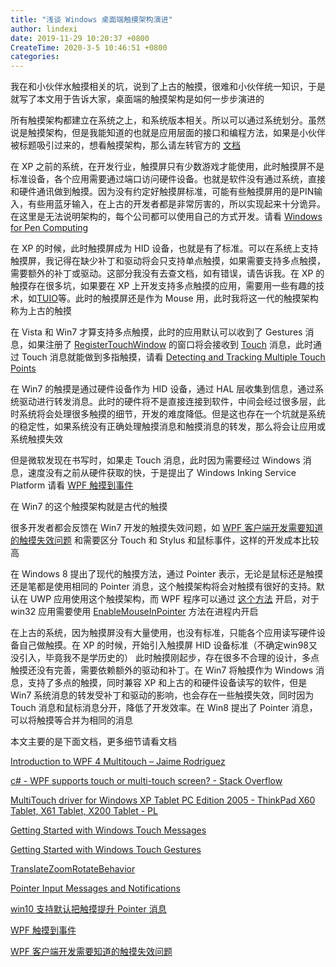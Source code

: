 ```yaml
---
title: "浅谈 Windows 桌面端触摸架构演进"
author: lindexi
date: 2019-11-29 10:20:37 +0800
CreateTime: 2020-3-5 10:46:51 +0800
categories: 
---
```


我在和小伙伴水触摸相关的坑，说到了上古的触摸，很难和小伙伴统一知识，于是就写了本文用于告诉大家，桌面端的触摸架构是如何一步步演进的

<!--more-->


<!-- csdn -->

所有触摸架构都建立在系统之上，和系统版本相关。所以可以通过系统划分。虽然说是触摸架构，但是我能知道的也就是应用层面的接口和编程方法，如果是小伙伴被标题吸引过来的，想看触摸架构，那么请左转官方的 [文档](https://docs.microsoft.com/en-us/windows/win32/wintouch/architectural-overview )

在 XP 之前的系统，在开发行业，触摸屏只有少数游戏才能使用，此时触摸屏不是标准设备，各个应用需要通过端口访问硬件设备。也就是软件没有通过系统，直接和硬件通讯做到触摸。因为没有约定好触摸屏标准，可能有些触摸屏用的是PIN输入，有些用蓝牙输入，在上古的开发者都是非常厉害的，所以实现起来十分诡异。在这里是无法说明架构的，每个公司都可以使用自己的方式开发。请看 [Windows for Pen Computing](https://en.wikipedia.org/wiki/Windows_for_Pen_Computing )

在 XP 的时候，此时触摸屏成为 HID 设备，也就是有了标准。可以在系统上支持触摸屏，我记得在缺少补丁和驱动将会只支持单点触摸，如果需要支持多点触摸，需要额外的补丁或驱动。这部分我没有去查文档，如有错误，请告诉我。在 XP 的触摸存在很多坑，如果要在 XP 上开发支持多点触摸的应用，需要用一些有趣的技术，如[TUIO](http://www.tuio.org/ )等。此时的触摸屏还是作为 Mouse 用，此时我将这一代的触摸架构称为上古的触摸

在 Vista 和 Win7 才算支持多点触摸，此时的应用默认可以收到了 Gestures 消息，如果注册了 [RegisterTouchWindow](https://docs.microsoft.com/en-us/windows/win32/api/winuser/nf-winuser-registertouchwindow ) 的窗口将会接收到 [Touch](https://docs.microsoft.com/en-us/windows/win32/wintouch/getting-started-with-multi-touch-messages ) 消息，此时通过 Touch 消息就能做到多指触摸，请看 [Detecting and Tracking Multiple Touch Points](https://docs.microsoft.com/en-us/windows/win32/wintouch/detecting-and-tracking-multiple-touch-points )

在 Win7 的触摸是通过硬件设备作为 HID 设备，通过 HAL 层收集到信息，通过系统驱动进行转发消息。此时的硬件将不是直接连接到软件，中间会经过很多层，此时系统将会处理很多触摸的细节，开发的难度降低。但是这也存在一个坑就是系统的稳定性，如果系统没有正确处理触摸消息和触摸消息的转发，那么将会让应用或系统触摸失效

但是微软发现在书写时，如果走 Touch 消息，此时因为需要经过 Windows 消息，速度没有之前从硬件获取的快，于是提出了 Windows Inking Service Platform 请看 [WPF 触摸到事件](https://blog.lindexi.com/post/WPF-%E8%A7%A6%E6%91%B8%E5%88%B0%E4%BA%8B%E4%BB%B6.html )

在 Win7 的这个触摸架构就是古代的触摸

很多开发者都会反馈在 Win7 开发的触摸失效问题，如 [WPF 客户端开发需要知道的触摸失效问题](https://blog.lindexi.com/post/WPF-%E5%AE%A2%E6%88%B7%E7%AB%AF%E5%BC%80%E5%8F%91%E9%9C%80%E8%A6%81%E7%9F%A5%E9%81%93%E7%9A%84%E8%A7%A6%E6%91%B8%E5%A4%B1%E6%95%88%E9%97%AE%E9%A2%98.html) 和需要区分 Touch 和 Stylus 和鼠标事件，这样的开发成本比较高

在 Windows 8 提出了现代的触摸方法，通过 Pointer 表示，无论是鼠标还是触摸还是笔都是使用相同的 Pointer 消息，这个触摸架构将会对触摸有很好的支持。默认在 UWP 应用使用这个触摸架构，而 WPF 程序可以通过 [这个方法](https://blog.lindexi.com/post/win10-%E6%94%AF%E6%8C%81%E9%BB%98%E8%AE%A4%E6%8A%8A%E8%A7%A6%E6%91%B8%E6%8F%90%E5%8D%87-Pointer-%E6%B6%88%E6%81%AF.html ) 开启，对于 win32 应用需要使用 [EnableMouseInPointer](https://docs.microsoft.com/en-us/windows/win32/api/winuser/nf-winuser-enablemouseinpointer ) 方法在进程内开启

在上古的系统，因为触摸屏没有大量使用，也没有标准，只能各个应用读写硬件设备自己做触摸。在 XP 的时候，开始引入触摸屏 HID 设备标准（不确定win98又没引入，毕竟我不是学历史的） 此时触摸刚起步，存在很多不合理的设计，多点触摸还没有完善，需要依赖额外的驱动和补丁。在 Win7 将触摸作为 Windows 消息，支持了多点的触摸，同时兼容 XP 和上古的和硬件设备读写的软件，但是 Win7 系统消息的转发受补丁和驱动的影响，也会存在一些触摸失效，同时因为 Touch 消息和鼠标消息分开，降低了开发效率。在 Win8 提出了 Pointer 消息，可以将触摸等合并为相同的消息

本文主要的是下面文档，更多细节请看文档

[Introduction to WPF 4 Multitouch – Jaime Rodriguez](https://blogs.msdn.microsoft.com/jaimer/2009/11/04/introduction-to-wpf-4-multitouch/ )

[c# - WPF supports touch or multi-touch screen? - Stack Overflow](https://stackoverflow.com/questions/1254616/wpf-supports-touch-or-multi-touch-screen )

[MultiTouch driver for Windows XP Tablet PC Edition 2005 - ThinkPad X60 Tablet, X61 Tablet, X200 Tablet - PL](https://support.lenovo.com/pl/en/downloads/migr-67061 )

[Getting Started with Windows Touch Messages](https://docs.microsoft.com/en-us/windows/win32/wintouch/getting-started-with-multi-touch-messages )

[Getting Started with Windows Touch Gestures](https://docs.microsoft.com/en-us/windows/win32/wintouch/getting-started-with-multi-touch-gestures )

[TranslateZoomRotateBehavior](https://docs.microsoft.com/en-us/previous-versions/visualstudio/design-tools/expression-studio-4/ff723978(v=expression.40)?redirectedfrom=MSDN )

[Pointer Input Messages and Notifications](https://docs.microsoft.com/en-us/windows/win32/api/_inputmsg/ )

[win10 支持默认把触摸提升 Pointer 消息](https://blog.lindexi.com/post/win10-%E6%94%AF%E6%8C%81%E9%BB%98%E8%AE%A4%E6%8A%8A%E8%A7%A6%E6%91%B8%E6%8F%90%E5%8D%87-Pointer-%E6%B6%88%E6%81%AF.html )

[WPF 触摸到事件](https://blog.lindexi.com/post/WPF-%E8%A7%A6%E6%91%B8%E5%88%B0%E4%BA%8B%E4%BB%B6.html )

[WPF 客户端开发需要知道的触摸失效问题](https://blog.lindexi.com/post/WPF-%E5%AE%A2%E6%88%B7%E7%AB%AF%E5%BC%80%E5%8F%91%E9%9C%80%E8%A6%81%E7%9F%A5%E9%81%93%E7%9A%84%E8%A7%A6%E6%91%B8%E5%A4%B1%E6%95%88%E9%97%AE%E9%A2%98.html)

